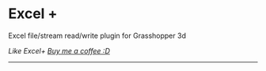 # Excel +
Excel file/stream read/write plugin for Grasshopper 3d

_Like Excel+ [Buy me a coffee :D](http://www.buymeacoffee.com/davidmans)_

---

